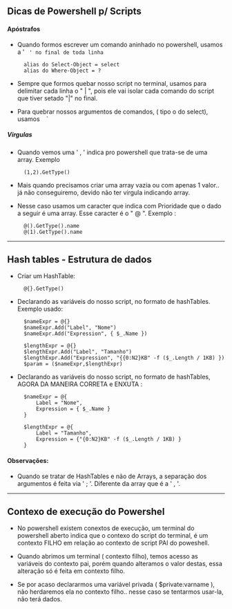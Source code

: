 Dicas de Powershell p/ Scripts
-------------------------------

#### Apóstrafos


- Quando formos escrever um comando aninhado no powershell,  usamos a ' ` ' no final de toda linha`


		alias do Select-Object = select
		alias do Where-Object = ?


- Sempre que formos quebar nosso script no terminal, usamos para delimitar cada linha o " | ", pois ele vai isolar cada comando do script que tiver setado "|" no final.

- Para quebrar nossos argumentos de comandos, ( tipo o do select), usamos ` ` `


##### Virgulas


- Quando vemos uma ' , ' indica pro powershell que trata-se de uma array. Exemplo

		(1,2).GetType()


- Mais quando precisamos criar uma array vazia ou com apenas 1 valor.. já não conseguiremo, devido não ter vírgula indicando array.
- Nesse caso usamos um caracter que indica com Prioridade que o dado a seguir é uma array. Esse caracter é o " @ ". Exemplo :


		@().GetType().name
		@(1).GetType().name


------


Hash tables - Estrutura de dados
---------------------------------


- Criar um HashTable:
		

		@{}.GetType()


- Declarando as variáveis do nosso script, no formato de hashTables. Exemplo usado:


		$nameExpr = @{}
		$nameExpr.Add("Label", "Nome")
		$nameExpr.Add("Expression", { $_.Name })

		$lengthExpr = @{}
		$lengthExpr.Add("Label", "Tamanho")
		$lengthExpr.Add("Expression", "{{0:N2}KB" -f ($_.Length / 1KB) })
		$param = ($nameExpr,$lengthExpr) 


- Declarando as variáveis do nosso script, no formato de hashTables, AGORA DA MANEIRA CORRETA e ENXUTA :

		$nameExpr = @{
			Label = "Nome",
			Expression = { $_.Name }
		}

		$lengthExpr = @{
			Label = "Tamanho",
			Expression = {"{0:N2}KB" -f ($_.Length / 1KB) }
		}


#### Observações:


- Quando se tratar de HashTables e não de Arrays, a separação dos argumentos é feita via ' ; '.  Diferente da array que é a ' , '.



------


Contexo de execução do Powershel
-----------------------------------


- No powershell existem conextos de execução, um terminal do powershell aberto indica que o contexo do script do terminal, é um contexto FILHO em relação ao contexto de script PAI do poweshell.


- Quando abrimos um terminal ( contexto filho), temos acesso as variáveis do contexto pai, porém quando alteramos o valor destas, essa alteração só é feita em contexto filho.


- Se por acaso declararmos uma variável privada ( $private:varname ), não herdaremos ela no contexto filho.. nesse caso se tentarmos usar-la, não terá dados. 